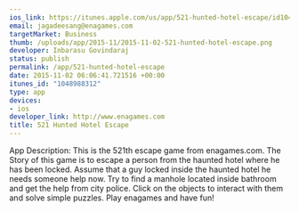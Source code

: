 ```yaml
--- 
ios_link: https://itunes.apple.com/us/app/521-hunted-hotel-escape/id1048988312?mt=8
email: jagadeesang@enagames.com
targetMarket: Business
thumb: /uploads/app/2015-11/2015-11-02-521-hunted-hotel-escape.png
developer: Inbarasu Govindaraj
status: publish
permalink: /app/521-hunted-hotel-escape
date: 2015-11-02 06:06:41.721516 +00:00
itunes_id: "1048988312"
type: app
devices: 
- ios
developer_link: http://www.enagames.com
title: 521 Hunted Hotel Escape
---
```


App Description:
    This is the 521th escape game from enagames.com. The Story of this game is to escape a person from the haunted hotel where he has been locked. Assume that a guy locked inside the haunted hotel he needs someone help now. Try to find a manhole located inside bathroom and get the help from city police. Click on the objects to interact with them and solve simple puzzles. Play enagames and have fun!
